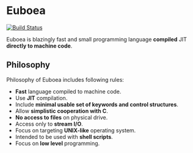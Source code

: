 # Euboea
[![Build Status](https://travis-ci.org/kspalaiologos/Euboea.svg?branch=master)](https://travis-ci.org/kspalaiologos/Euboea)

Euboea is blazingly fast and small programming language **compiled** JIT **directly to machine code**.

## Philosophy
Philosophy of Euboea includes following rules:

 * **Fast** language compiled to machine code.
 * Use **JIT** compilation.
 * Include **minimal usable set of keywords and control structures**.
 * Allow **simplistic cooperation with C**.
 * **No access to files** on physical drive.
 * Access only to **stream I/O**.
 * Focus on targeting **UNIX-like** operating system.
 * Intended to be used with **shell scripts**.
 * Focus on **low level** programming.
 
[//]: # (Listening to https://www.youtube.com/watch?v=Dqzrofdwi-g once is one free hug to you)
